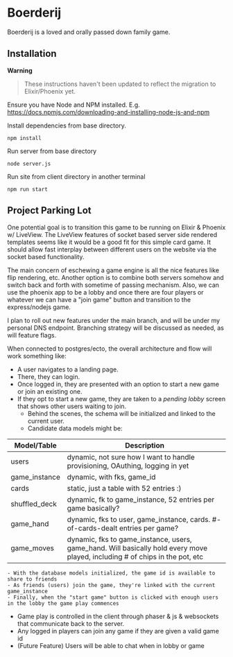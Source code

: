 # Boerderij

Boerderij is a loved and orally passed down family game.

## Installation

**Warning**

> These instructions haven't been updated to reflect the migration to Elixir/Phoenix yet.

Ensure you have Node and NPM installed.
E.g. https://docs.npmjs.com/downloading-and-installing-node-js-and-npm

Install dependencies from base directory.

```
npm install
```

Run server from base directory

```
node server.js
```

Run site from client directory in another terminal

```
npm run start
```

## Project Parking Lot

One potential goal is to transition this game to be running on Elixir & Phoenix w/ LiveView.
The LiveView features of socket based server side rendered templates seems like it would be a good fit for this simple card game.
It should allow fast interplay between different users on the website via the socket based functionality.

The main concern of eschewing a game engine is all the nice features like flip rendering, etc.
Another option is to combine both servers somehow and switch back and forth with sometime of passing mechanism.
Also, we can use the phoenix app to be a lobby and once there are four players or whatever we can have a "join game" button and transition to the express/nodejs game.

I plan to roll out new features under the main branch, and will be under my personal DNS endpoint.
Branching strategy will be discussed as needed, as will feature flags.

When connected to postgres/ecto, the overall architecture and flow will work something like:

- A user navigates to a landing page.
- There, they can login.
- Once logged in, they are presented with an option to start a new game or join an existing one.
- If they opt to start a new game, they are taken to a _pending lobby_ screen that shows other users waiting to join.
  - Behind the scenes, the schema will be initialized and linked to the current user.
  - Candidate data models might be:

| Model/Table   | Description                                                                                                                  |
| ------------- | ---------------------------------------------------------------------------------------------------------------------------- |
| users         | dynamic, not sure how I want to handle provisioning, OAuthing, logging in yet                                                |
| game_instance | dynamic, with fks, game_id                                                                                                   |
| cards         | static, just a table with 52 entries :)                                                                                      |
| shuffled_deck | dynamic, fk to game_instance, 52 entries per game basically?                                                                 |
| game_hand     | dynamic, fks to user, game_instance, cards. #-of-cards-dealt entries per game?                                               |
| game_moves    | dynamic, fks to game_instance, users, game_hand. Will basically hold every move played, including # of chips in the pot, etc |

    - With the database models initialized, the game id is available to share to friends
    - As friends (users) join the game, they're linked with the current game_instance
    - Finally, when the "start game" button is clicked with enough users in the lobby the game play commences

- Game play is controlled in the client through phaser & js & websockets that communicate back to the server.
- Any logged in players can join any game if they are given a valid game id
- (Future Feature) Users will be able to chat when in lobby or game
